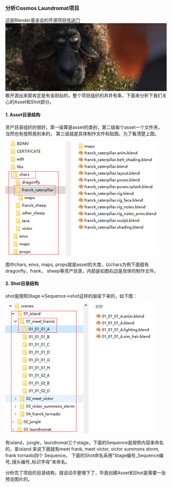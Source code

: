 ### 分析Cosmos Laundromat项目
这是Blender基金会的开源项目[传送门](https://cloud.blender.org/p/cosmos-laundromat/)
![cosmos](../res/images/05004.png)
敢开源出来那肯定是有金刚钻的，整个项目组织的井井有条，下面来分析下我们关心的Asset和Shot部分。

#### 1. Asset目录结构
资产目录组织的很好，第一级算是asset的类别，第二级每个asset一个文件夹，当然也有按照类别来的，
第三级就是具体制作文件和贴图。为了看清楚上图。

![资产目录](../res/images/asset_dirs.png)

图中chars, envs, maps, props就是asset的大类，以chars为例下面就有dragonfly，frank，
sheep等资产目录，内部是如图右边是具体的制作文件。

#### 2. Shot目录结构
shot是按照Stage->Sequence->shot这样的层级下来的，如下图：

![镜头目录](../res/images/shot_dirs.png)

有island，jungle，laundromat三个stage，下面的Sequence是按照内容来命名的，拿island
来说下面就有meet frank, meet victor, victor summons storm, frank tornado四个
Sequence。 下面的Shot命名采用"Stage编号_Sequence编号_镜头编号_标识字母"来命名。

分析完了项目的目录结构，就该动手整理下了，毕竟创建Asset和Shot是需要一张预览图片的。